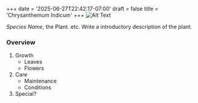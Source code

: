 +++
date = '2025-06-27T22:42:17-07:00'
draft = false
title = 'Chrysanthemum Indicum'
+++
![Alt Text](template.jpeg)

*Species Name*, the Plant. etc. Write a introductory description of the plant.

### Overview
1. Growth
    - Leaves
    - Flowers
2. Care
    - Maintenance 
    - Conditions 
3. Special?

